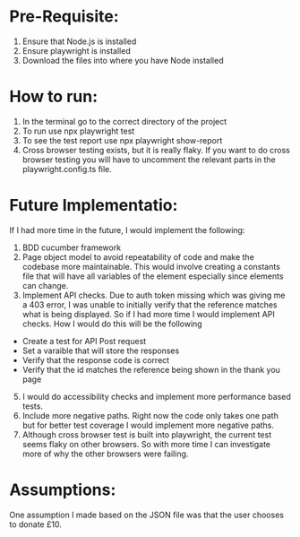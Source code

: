 # Pre-Requisite:

1) Ensure that Node.js is installed
2) Ensure playwright is installed
3) Download the files into where you have Node installed

# How to run:

1) In the terminal go to the correct directory of the project
2) To run use npx playwright test
3) To see the test report use npx playwright show-report
4) Cross browser testing exists, but it is really flaky. If you want to do cross browser testing you will have to uncomment the relevant parts in the playwright.config.ts file.

# Future Implementatio:

If I had more time in the future, I would implement the following:

1) BDD cucumber framework
2) Page object model to avoid repeatability of code and make the codebase more maintainable. This would involve creating a constants file that will have all variables of the element especially since elements can change.
3) Implement API checks. Due to auth token missing which was giving me a 403 error, I was unable to initially verify that the reference matches what is being displayed. So if I had more time I would implement API checks. How I would do this will be the following

  - Create a test for API Post request
  - Set a varaible that will store the responses
  - Verify that the response code is correct
  - Verify that the id matches the reference being shown in the thank you page
    
5) I would do accessibility checks and implement more performance based tests.
6) Include more negative paths. Right now the code only takes one path but for better test coverage I would implement more negative paths.
7) Although cross browser test is built into playwright, the current test seems flaky on other browsers. So with more time I can investigate more of why the other browsers were failing.

# Assumptions:

One assumption I made based on the JSON file was that the user chooses to donate £10.
